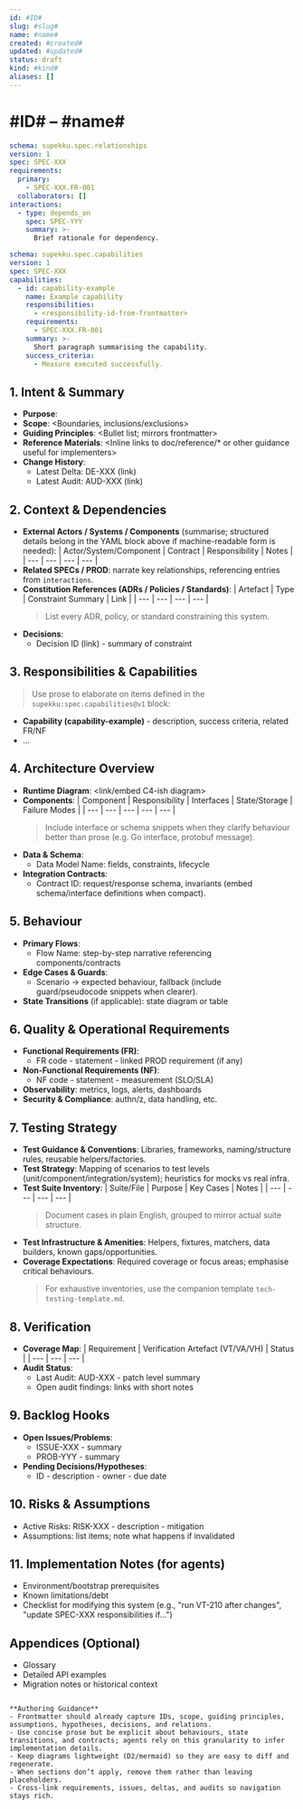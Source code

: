 ```yaml
---
id: #ID#
slug: #slug#
name: #name#
created: #created#
updated: #updated#
status: draft
kind: #kind#
aliases: []
---
```

# #ID# – #name#

<!--
  Structured relationships block (edit YAML, regenerate any rendered table if applicable).
  `primary` should list requirements owned by this spec; `collaborators` references foreign requirements this spec contributes to.
  Extend `interactions` as needed (depends_on/collaborates_with/obsoletes/etc.).
-->
```yaml supekku:spec.relationships@v1
schema: supekku.spec.relationships
version: 1
spec: SPEC-XXX
requirements:
  primary:
    - SPEC-XXX.FR-001
  collaborators: []
interactions:
  - type: depends_on
    spec: SPEC-YYY
    summary: >-
      Brief rationale for dependency.
```

<!--
  Capabilities block records structured responsibilities and links to requirements.
  `id` should be stable (kebab-case). Keep prose below for richer explanation.
-->
```yaml supekku:spec.capabilities@v1
schema: supekku.spec.capabilities
version: 1
spec: SPEC-XXX
capabilities:
  - id: capability-example
    name: Example capability
    responsibilities:
      - <responsibility-id-from-frontmatter>
    requirements:
      - SPEC-XXX.FR-001
    summary: >-
      Short paragraph summarising the capability.
    success_criteria:
      - Measure executed successfully.
```

## 1. Intent & Summary
- **Purpose**: <One paragraph describing the desired outcome>
- **Scope**: <Boundaries, inclusions/exclusions>
- **Guiding Principles**: <Bullet list; mirrors frontmatter>
- **Reference Materials**: <Inline links to doc/reference/* or other guidance useful for implementers>
- **Change History**:
  - Latest Delta: DE-XXX (link)
  - Latest Audit: AUD-XXX (link)

## 2. Context & Dependencies
- **External Actors / Systems / Components** (summarise; structured details belong in the YAML block above if machine-readable form is needed):
  | Actor/System/Component | Contract | Responsibility | Notes |
  | --- | --- | --- | --- |
- **Related SPECs / PROD**: narrate key relationships, referencing entries from `interactions`.
- **Constitution References (ADRs / Policies / Standards)**:
  | Artefact | Type | Constraint Summary | Link |
  | --- | --- | --- | --- |
  > List every ADR, policy, or standard constraining this system.
- **Decisions**:
  - Decision ID (link) - summary of constraint

## 3. Responsibilities & Capabilities
> Use prose to elaborate on items defined in the `supekku:spec.capabilities@v1` block:
- **Capability (capability-example)** - description, success criteria, related FR/NF
- …

## 4. Architecture Overview
- **Runtime Diagram**: <link/embed C4-ish diagram>
- **Components**:
  | Component | Responsibility | Interfaces | State/Storage | Failure Modes |
  | --- | --- | --- | --- | --- |
  > Include interface or schema snippets when they clarify behaviour better than prose (e.g. Go interface, protobuf message).
- **Data & Schema**:
  - Data Model Name: fields, constraints, lifecycle
- **Integration Contracts**:
  - Contract ID: request/response schema, invariants (embed schema/interface definitions when compact).

## 5. Behaviour
- **Primary Flows**:
  - Flow Name: step-by-step narrative referencing components/contracts
- **Edge Cases & Guards**:
  - Scenario → expected behaviour, fallback (include guard/pseudocode snippets when clearer).
- **State Transitions** (if applicable): state diagram or table

## 6. Quality & Operational Requirements
- **Functional Requirements (FR)**:
  - FR code - statement - linked PROD requirement (if any)
- **Non-Functional Requirements (NF)**:
  - NF code - statement - measurement (SLO/SLA)
- **Observability**: metrics, logs, alerts, dashboards
- **Security & Compliance**: authn/z, data handling, etc.

## 7. Testing Strategy
- **Test Guidance & Conventions**: Libraries, frameworks, naming/structure rules, reusable helpers/factories.
- **Test Strategy**: Mapping of scenarios to test levels (unit/component/integration/system); heuristics for mocks vs real infra.
- **Test Suite Inventory**:
  | Suite/File | Purpose | Key Cases | Notes |
  | --- | --- | --- | --- |
  > Document cases in plain English, grouped to mirror actual suite structure.
- **Test Infrastructure & Amenities**: Helpers, fixtures, matchers, data builders, known gaps/opportunities.
- **Coverage Expectations**: Required coverage or focus areas; emphasise critical behaviours.
  > For exhaustive inventories, use the companion template `tech-testing-template.md`.

## 8. Verification
- **Coverage Map**:
  | Requirement | Verification Artefact (VT/VA/VH) | Status |
  | --- | --- | --- |
- **Audit Status**:
  - Last Audit: AUD-XXX - patch level summary
  - Open audit findings: links with short notes

## 9. Backlog Hooks
- **Open Issues/Problems**:
  - ISSUE-XXX - summary
  - PROB-YYY - summary
- **Pending Decisions/Hypotheses**:
  - ID - description - owner - due date

## 10. Risks & Assumptions
- Active Risks: RISK-XXX - description - mitigation
- Assumptions: list items; note what happens if invalidated

## 11. Implementation Notes (for agents)
- Environment/bootstrap prerequisites
- Known limitations/debt
- Checklist for modifying this system (e.g., "run VT-210 after changes", "update SPEC-XXX responsibilities if…")

## Appendices (Optional)
- Glossary
- Detailed API examples
- Migration notes or historical context
```

**Authoring Guidance**
- Frontmatter should already capture IDs, scope, guiding principles, assumptions, hypotheses, decisions, and relations.
- Use concise prose but be explicit about behaviours, state transitions, and contracts; agents rely on this granularity to infer implementation details.
- Keep diagrams lightweight (D2/mermaid) so they are easy to diff and regenerate.
- When sections don’t apply, remove them rather than leaving placeholders.
- Cross-link requirements, issues, deltas, and audits so navigation stays rich.